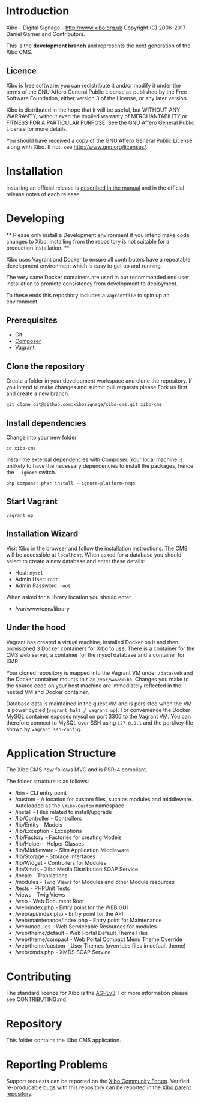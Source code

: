 # Introduction
Xibo - Digital Signage - http://www.xibo.org.uk
Copyright (C) 2006-2017 Daniel Garner and Contributors.

This is the **development branch** and represents the next generation of the Xibo CMS.

## Licence
Xibo is free software: you can redistribute it and/or modify
it under the terms of the GNU Affero General Public License as published by
the Free Software Foundation, either version 3 of the License, or
any later version.

Xibo is distributed in the hope that it will be useful,
but WITHOUT ANY WARRANTY; without even the implied warranty of
MERCHANTABILITY or FITNESS FOR A PARTICULAR PURPOSE.  See the
GNU Affero General Public License for more details.

You should have received a copy of the GNU Affero General Public License
along with Xibo.  If not, see <http://www.gnu.org/licenses/>.

# Installation

Installing an official release is [described in the manual](http://xibo.org.uk/manual/en/install_cms.html) and in the
official release notes of each release.

# Developing

** Please only install a Development environment if you intend make code changes to
Xibo. Installing from the repository is not suitable for a production installation. **

Xibo uses Vagrant and Docker to ensure all contributers have a repeatable development environment which is easy to get
up and running.

The very same Docker containers are used in our recommended end user installation to promote consistency from development
to deployment.

To these ends this repository includes a `Vagrantfile` to spin up an environment.

## Prerequisites

 - Git
 - [Composer](http://getcomposer.org)
 - Vagrant

## Clone the repository

Create a folder in your development workspace and clone the repository. If you intend to make changes and submit pull
requests please Fork us first and create a new branch.

```
git clone git@github.com:xibosignage/xibo-cms.git xibo-cms
```

## Install dependencies

Change into your new folder

```
cd xibo-cms
```

Install the external dependencies with Composer. Your local machine is unlikely to have the necessary dependencies
to install the packages, hence the `--ignore` switch.

```
php composer.phar install --ignore-platform-reqs
```

## Start Vagrant

```
vagrant up
```

## Installation Wizard

Visit Xibo in the browser and follow the installation instructions. The CMS will be accessible at `localhost`. When
asked for a database you should select to create a new database and enter these details:

 - Host: `mysql`
 - Admin User: `root`
 - Admin Password: `root`

When asked for a library location you should enter

 - /var/www/cms/library

## Under the hood

Vagrant has created a virtual machine, installed Docker on it and then provisioned 3 Docker containers for Xibo to use.
There is a container for the CMS web server, a container for the mysql database and a container for XMR.

Your cloned repository is mapped into the Vagrant VM under `/data/web` and the Docker container mounts this as
`/var/www/xibo`. Changes you make to the source code on your host machine are immediately reflected in the nested VM
and Docker container.

Database data is maintained in the guest VM and is persisted when the VM is power cycled (`vagrant halt / vagrant up`). For
convenience the Docker MySQL container exposes mysql on port 3306 to the Vagrant VM. You can therefore connect to MySQL
over SSH using `127.0.0.1` and the port/key file shown by `vagrant ssh-config`.


# Application Structure

The Xibo CMS now follows MVC and is PSR-4 compliant.

The folder structure is as follows:

 - /bin - CLI entry point
 - /custom - A location for custom files, such as modules and middleware. Autoloaded as the `\Xibo\Custom` namespace
 - /install - Files related to install/upgrade
 - /lib/Controller - Controllers
 - /lib/Entity - Models
 - /lib/Exception - Exceptions
 - /lib/Factory - Factories for creating Models
 - /lib/Helper - Helper Classes
 - /lib/Middleware - Slim Application Middleware
 - /lib/Storage - Storage Interfaces
 - /lib/Widget - Controllers for Modules
 - /lib/Xmds - Xibo Media Distribution SOAP Service
 - /locale - Translations
 - /modules - Twig Views for Modules and other Module resources
 - /tests - PHPUnit Tests
 - /views - Twig Views
 - /web - Web Document Root
 - /web/index.php - Entry point for the WEB GUI
 - /web/api/index.php - Entry point for the API
 - /web/maintenance/index.php - Entry point for Maintenance
 - /web/modules - Web Serviceable Resources for modules
 - /web/theme/default - Web Portal Default Theme Files
 - /web/theme/compact - Web Portal Compact Menu Theme Override
 - /web/theme/custom - User Themes (overrides files in default theme)
 - /web/xmds.php - XMDS SOAP Service

# Contributing

The standard licence for Xibo is the [AGPLv3](LICENSE). For more information please see [CONTRIBUTING.md](CONTRIBUTING.md).

# Repository

This folder contains the Xibo CMS application.

# Reporting Problems

Support requests can be reported on the [Xibo Community
Forum](https://community.xibo.org.uk/c/dev). Verified, re-producable bugs with this repository can be reported in
the [Xibo parent repository](https://github.com/xibosignage/xibo/issues).
